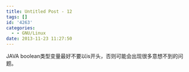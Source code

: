 ```yaml
---
title: Untitled Post - 12
tags: []
id: '4263'
categories:
  - - GNU/Linux
date: 2013-11-23 11:27:50
---
```


JAVA boolean类型变量最好不要以is开头，否则可能会出现很多意想不到的问题。